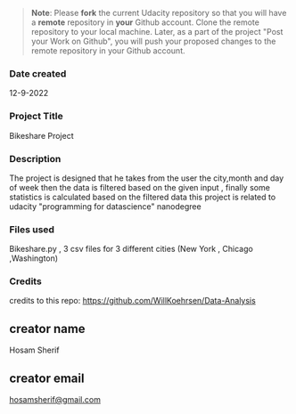 >**Note**: Please **fork** the current Udacity repository so that you will have a **remote** repository in **your** Github account. Clone the remote repository to your local machine. Later, as a part of the project "Post your Work on Github", you will push your proposed changes to the remote repository in your Github account.

### Date created
12-9-2022

### Project Title
Bikeshare Project

### Description
The project is designed that he takes from the user the city,month and day of week then 
the data is filtered based on the given input , finally some statistics is calculated based on the filtered data
this project is related to udacity "programming for datascience" nanodegree

### Files used
Bikeshare.py , 3 csv files for 3 different cities (New York , Chicago ,Washington)

### Credits
credits to this repo: https://github.com/WillKoehrsen/Data-Analysis

## creator name
Hosam Sherif

## creator email
hosamsherif@gmail.com